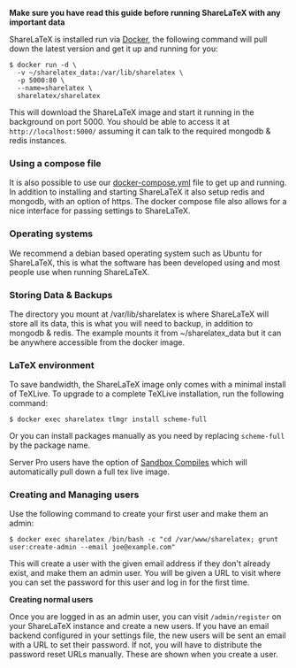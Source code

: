 **Make sure you have read this guide before running ShareLaTeX with any important data** 

ShareLaTeX is installed run via [Docker](https://www.docker.com/), the following command will pull down the latest version and get it up and running for you:

```
$ docker run -d \
  -v ~/sharelatex_data:/var/lib/sharelatex \
  -p 5000:80 \
  --name=sharelatex \
  sharelatex/sharelatex
```

This will download the ShareLaTeX image and start it running in the background on port 5000. You should be able to access it at `http://localhost:5000/` assuming it can talk to the required mongodb & redis instances.

### Using a compose file

It is also possible to use our [docker-compose.yml](https://github.com/sharelatex/sharelatex/blob/master/docker-compose.yml) file to get up and running. In addition to installing and starting ShareLaTeX it also setup redis and mongodb, with an option of https. The docker compose file also allows for a nice interface for passing settings to ShareLaTeX.

### Operating systems
We recommend a debian based operating system such as Ubuntu for ShareLaTeX, this is what the software has been developed using and most people use when running ShareLaTeX.

### Storing Data & Backups

The directory you mount at /var/lib/sharelatex is where ShareLaTeX will store all its data, this is what you will need to backup, in addition to mongodb & redis. The example mounts it from  ~/sharelatex_data but it can be anywhere accessible from the docker image. 

### LaTeX environment

To save bandwidth, the ShareLaTeX image only comes with a minimal install of TeXLive. To upgrade to a complete TeXLive installation, run the following command:

```
$ docker exec sharelatex tlmgr install scheme-full
```

Or you can install packages manually as you need by replacing `scheme-full` by 
the package name.

Server Pro users have the option of [Sandbox Compiles](https://github.com/sharelatex/sharelatex/wiki/Server-Pro:-sandboxed-compiles) which will automatically pull down a full tex live image. 

### Creating and Managing users

Use the following command to create your first user and make them an admin:

```
$ docker exec sharelatex /bin/bash -c "cd /var/www/sharelatex; grunt user:create-admin --email joe@example.com"
```

This will create a user with the given email address if they don't already exist, and make them an admin user. You will be given a URL to visit where you can set the password for this user and log in for the first time.

**Creating normal users**

Once you are logged in as an admin user, you can visit `/admin/register` on your ShareLaTeX instance and create a new users. If you have an email backend configured in your settings file, the new users will be sent an email with a URL to set their password. If not, you will have to distribute the password reset URLs manually. These are shown when you create a user.

